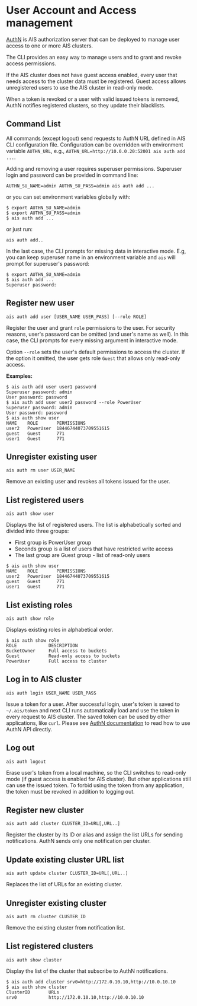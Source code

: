 # User Account and Access management

[AuthN](/cmd/authn/README.md) is AIS authorization server that can be deployed to manage user access to one or more AIS clusters.

The CLI provides an easy way to manage users and to grant and revoke access permissions.

If the AIS cluster does not have guest access enabled, every user that needs access to the cluster data must be registered. Guest access allows unregistered users to use the AIS cluster in read-only mode.

When a token is revoked or a user with valid issued tokens is removed, AuthN notifies registered clusters, so they update their blacklists.

## Command List

All commands (except logout) send requests to AuthN URL defined in AIS CLI configuration file. Configuration can be overridden with environment variable `AUTHN_URL`, e.g., `AUTHN_URL=http://10.0.0.20:52001 ais auth add ...`.

Adding and removing a user requires superuser permissions. Superuser login and password can be provided in command line:

`AUTHN_SU_NAME=admin AUTHN_SU_PASS=admin ais auth add ...`

or you can set environment variables globally with:

```console
$ export AUTHN_SU_NAME=admin
$ export AUTHN_SU_PASS=admin
$ ais auth add ...
```

or just run:

`ais auth add..`

In the last case, the CLI prompts for missing data in interactive mode. E.g, you can keep superuser name in an environment variable and `ais` will prompt for superuser's password:

```console
$ export AUTHN_SU_NAME=admin
$ ais auth add ...
Superuser password:
```

## Register new user

`ais auth add user [USER_NAME USER_PASS] [--role ROLE]`

Register the user and grant `role` permissions to the user.
For security reasons, user's password can be omitted (and user's name as well).
In this case, the CLI prompts for every missing argument in interactive mode.

Option `--role` sets the user's default permissions to access the cluster.
If the option it omitted, the user gets role `Guest` that allows only read-only access.

**Examples:**

```console
$ ais auth add user user1 password
Superuser password: admin
User password: password
$ ais auth add user user2 password --role PowerUser
Superuser password: admin
User password: password
$ ais auth show user
NAME    ROLE       PERMISSIONS
user2   PowerUser  18446744073709551615
guest   Guest      771
user1   Guest      771
```

## Unregister existing user

`ais auth rm user USER_NAME`

Remove an existing user and revokes all tokens issued for the user.

## List registered users

`ais auth show user`

Displays the list of registered users. The list is alphabetically sorted and
divided into three groups:

- First group is PowerUser group
- Seconds group is a list of users that have restricted write access
- The last group are Guest group - list of read-only users

```console
$ ais auth show user
NAME    ROLE       PERMISSIONS
user2   PowerUser  18446744073709551615
guest   Guest      771
user1   Guest      771
```

## List existing roles

`ais auth show role`

Displays existing roles in alphabetical order.

```console
$ ais auth show role
ROLE            DESCRIPTION
BucketOwner     Full access to buckets
Guest           Read-only access to buckets
PowerUser       Full access to cluster
```

## Log in to AIS cluster

`ais auth login USER_NAME USER_PASS`

Issue a token for a user.
After successful login, user's token is saved to `~/.ais/token` and next CLI runs automatically load and use the token in every request to AIS cluster.
The saved token can be used by other applications, like `curl`.
Please see [AuthN documentation](/cmd/authn/README.md) to read how to use AuthN API directly.

## Log out

`ais auth logout`

Erase user's token from a local machine, so the CLI switches to read-only mode (if guest access is enabled for AIS cluster).
But other applications still can use the issued token.
To forbid using the token from any application, the token must be revoked in addition to logging out.

## Register new cluster

`ais auth add cluster CLUSTER_ID=URL[,URL..]`

Register the cluster by its ID or alias and assign the list URLs for sending notifications.
AuthN sends only one notification per cluster.

## Update existing cluster URL list

`ais auth update cluster CLUSTER_ID=URL[,URL..]`

Replaces the list of URLs for an existing cluster.

## Unregister existing cluster

`ais auth rm cluster CLUSTER_ID`

Remove the existing cluster from notification list.

## List registered clusters

`ais auth show cluster`

Display the list of the cluster that subscribe to AuthN notifications.

```console
$ ais auth add cluster srv0=http://172.0.10.10,http://10.0.10.10
$ ais auth show cluster
ClusterID       URLs
srv0            http://172.0.10.10,http://10.0.10.10
```
